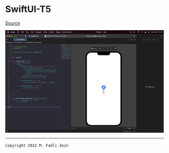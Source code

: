 # SwiftUI-T5

[Source](https://designcode.io/swiftui-handbook-sf-symbols)

<pre>
<img src="preview/example1.png">
</pre>

---

```
Copyright 2022 M. Fadli Zein
```

